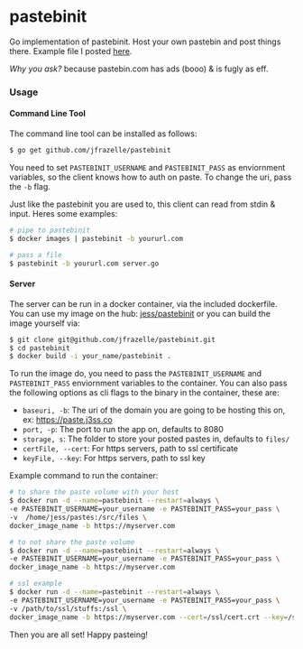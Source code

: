 pastebinit
==========

Go implementation of pastebinit. Host your own pastebin and post things there. Example file I posted [here](https://paste.j3ss.co/F6CSRR5l).

*Why you ask?* because pastebin.com has ads (booo) & is fugly as eff.

### Usage

#### Command Line Tool

The command line tool can be installed as follows:

```bash
$ go get github.com/jfrazelle/pastebinit
```

You need to set `PASTEBINIT_USERNAME` and `PASTEBINIT_PASS` as enviornment variables, 
so the client knows how to auth on paste. To change the uri, pass the `-b` flag.

Just like the pastebinit you are used to, this client can read from stdin & input. Heres some examples:

```bash
# pipe to pastebinit
$ docker images | pastebinit -b yoururl.com

# pass a file
$ pastebinit -b yoururl.com server.go
```


#### Server

The server can be run in a docker container, via the included dockerfile. 
You can use my image on the hub: [jess/pastebinit](https://registry.hub.docker.com/u/jess/pastebinit/) 
or you can build the image yourself via:

```bash
$ git clone git@github.com/jfrazelle/pastebinit.git
$ cd pastebinit
$ docker build -i your_name/pastebinit .
```

To run the image do, you need to pass the `PASTEBINIT_USERNAME` and `PASTEBINIT_PASS` enviornment variables to the container.
You can also pass the following options as cli flags to the binary in the container, these are:

- `baseuri, -b`: The uri of the domain you are going to be hosting this on, ex: https://paste.j3ss.co
- `port, -p`: The port to run the app on, defaults to 8080
- `storage, s`: The folder to store your posted pastes in, defaults to `files/`
- `certFile, --cert`: For https servers, path to ssl certificate
- `keyFile, --key`: For https servers, path to ssl key

Example command to run the container:

```bash
# to share the paste volume with your host
$ docker run -d --name=pastebinit --restart=always \
-e PASTEBINIT_USERNAME=your_username -e PASTEBINIT_PASS=your_pass \
-v  /home/jess/pastes:/src/files \
docker_image_name -b https://myserver.com 

# to not share the paste volume
$ docker run -d --name=pastebinit --restart=always \
-e PASTEBINIT_USERNAME=your_username -e PASTEBINIT_PASS=your_pass \
docker_image_name -b https://myserver.com

# ssl example
$ docker run -d --name=pastebinit --restart=always \
-e PASTEBINIT_USERNAME=your_username -e PASTEBINIT_PASS=your_pass \
-v /path/to/ssl/stuffs:/ssl \
docker_image_name -b https://myserver.com --cert=/ssl/cert.crt --key=/ssl/key.key
```

Then you are all set! Happy pasteing!
